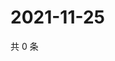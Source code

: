 # 2021-11-25

共 0 条

<!-- BEGIN WEIBO -->
<!-- 最后更新时间 Thu Nov 25 2021 01:20:50 GMT+0800 (China Standard Time) -->

<!-- END WEIBO -->
